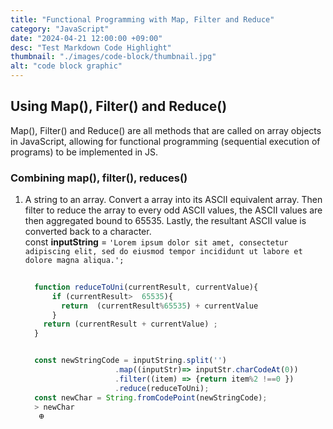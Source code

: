 ```yaml
---
title: "Functional Programming with Map, Filter and Reduce"
category: "JavaScript"
date: "2024-04-21 12:00:00 +09:00"
desc: "Test Markdown Code Highlight"
thumbnail: "./images/code-block/thumbnail.jpg"
alt: "code block graphic"
---
```


## Using Map(), Filter() and Reduce()
Map(), Filter() and Reduce() are all methods that are called on array objects in JavaScript, allowing for functional programming (sequential execution of programs) to be implemented in JS.

### Combining map(), filter(), reduces()

1. A string to an array. Convert a array into its ASCII equivalent array.
   Then filter to reduce the array to every odd ASCII values, the ASCII values are then aggregated bound to 65535. Lastly, the resultant ASCII value is converted back to a character.  
    const __inputString__ = ```'Lorem ipsum dolor sit amet, consectetur adipiscing elit, sed do eiusmod tempor incididunt ut labore et dolore magna aliqua.';```

    ```js 
      
      function reduceToUni(currentResult, currentValue){
          if (currentResult>  65535){
            return  (currentResult%65535) + currentValue
          }
        return (currentResult + currentValue) ;
      }


      const newStringCode = inputString.split('')
                        .map((inputStr)=> inputStr.charCodeAt(0))
                        .filter((item) => {return item%2 !==0 })
                        .reduce(reduceToUni);
      const newChar = String.fromCodePoint(newStringCode);
      > newChar 
       ᪠                 
    ``` 


